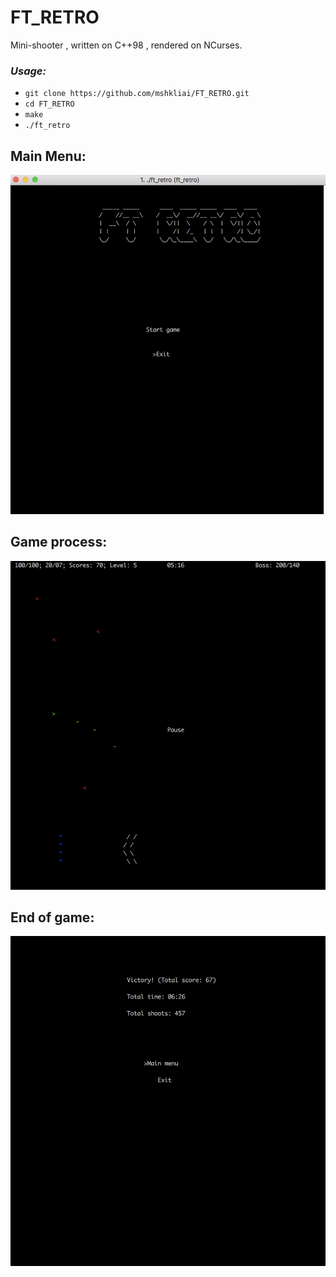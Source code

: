 # FT_RETRO
Mini-shooter , written on C++98 , rendered on NCurses.

### ***Usage:***
* `git clone https://github.com/mshkliai/FT_RETRO.git`
* `cd FT_RETRO`
* `make`
* `./ft_retro`

## **Main Menu:**
![Menu:](https://github.com/mshkliai/FT_RETRO/raw/master/screenshots/mainMenu.png)
## **Game process:**
![Game:](https://github.com/mshkliai/FT_RETRO/raw/master/screenshots/gameProcess.png)
## **End of game:**
![End:](https://github.com/mshkliai/FT_RETRO/raw/master/screenshots/endGame.png)
